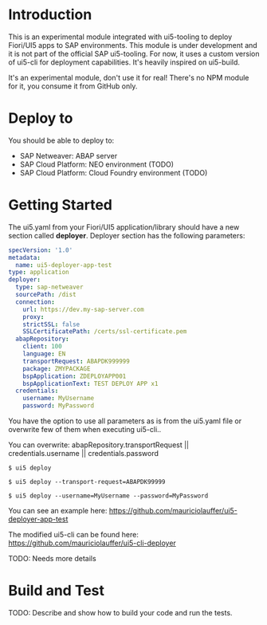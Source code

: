 # Introduction 
This is an experimental module integrated with ui5-tooling to deploy Fiori/UI5 apps to SAP environments. This module is under development and it is not part of the official SAP ui5-tooling. For now, it uses a custom version of ui5-cli for deployment capabilities. It's heavily inspired on ui5-build. 

It's an experimental module, don't use it for real! There's no NPM module for it, you consume it from GitHub only.

# Deploy to
You should be able to deploy to:
- SAP Netweaver: ABAP server
- SAP Cloud Platform: NEO environment (TODO)
- SAP Cloud Platform: Cloud Foundry environment (TODO)
 
# Getting Started
The ui5.yaml from your Fiori/UI5 application/library should have a new section called **deployer**. Deployer section has the following parameters:

```yml
specVersion: '1.0'
metadata:
  name: ui5-deployer-app-test
type: application
deployer:
  type: sap-netweaver
  sourcePath: /dist
  connection:
    url: https://dev.my-sap-server.com
    proxy:
    strictSSL: false
    SSLCertificatePath: /certs/ssl-certificate.pem
  abapRepository:
    client: 100
    language: EN
    transportRequest: ABAPDK999999
    package: ZMYPACKAGE
    bspApplication: ZDEPLOYAPP001
    bspApplicationText: TEST DEPLOY APP x1
  credentials:
    username: MyUsername
    password: MyPassword
```

You have the option to use all parameters as is from the ui5.yaml file or overwrite few of them when executing ui5-cli..

You can overwrite: abapRepository.transportRequest || credentials.username || credentials.password

```shell script
$ ui5 deploy
```
```shell script
$ ui5 deploy --transport-request=ABAPDK99999
```
```shell script
$ ui5 deploy --username=MyUsername --password=MyPassword
```

You can see an example here:
https://github.com/mauriciolauffer/ui5-deployer-app-test

The modified ui5-cli can be found here: https://github.com/mauriciolauffer/ui5-cli-deployer

TODO: Needs more details

# Build and Test
TODO: Describe and show how to build your code and run the tests.
